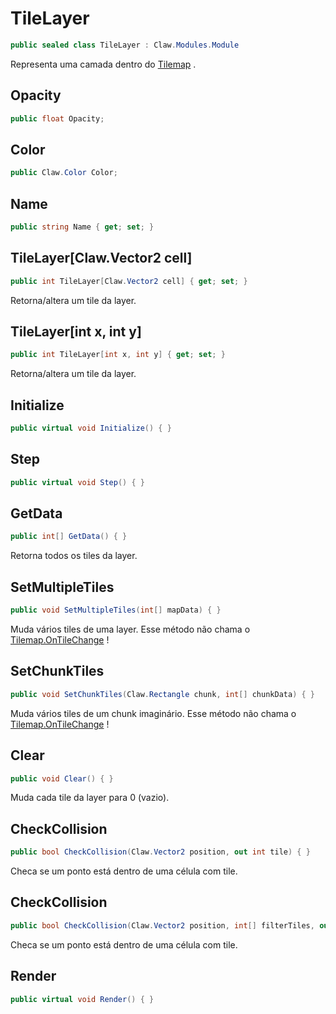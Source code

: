 # TileLayer
```csharp
public sealed class TileLayer : Claw.Modules.Module
```
Representa uma camada dentro do [Tilemap](/api/Claw/Maps/Tilemap.md#Tilemap) .<br />
## Opacity
```csharp
public float Opacity;
```
## Color
```csharp
public Claw.Color Color;
```
## Name
```csharp
public string Name { get; set; } 
```
## TileLayer[Claw.Vector2 cell]
```csharp
public int TileLayer[Claw.Vector2 cell] { get; set; } 
```
Retorna/altera um tile da layer.<br />
## TileLayer[int x, int y]
```csharp
public int TileLayer[int x, int y] { get; set; } 
```
Retorna/altera um tile da layer.<br />
## Initialize
```csharp
public virtual void Initialize() { }
```
## Step
```csharp
public virtual void Step() { }
```
## GetData
```csharp
public int[] GetData() { }
```
Retorna todos os tiles da layer.<br />
## SetMultipleTiles
```csharp
public void SetMultipleTiles(int[] mapData) { }
```
Muda vários tiles de uma layer. Esse método não chama o [Tilemap.OnTileChange](/api/Claw/Maps/Tilemap.md#OnTileChange) !<br />
## SetChunkTiles
```csharp
public void SetChunkTiles(Claw.Rectangle chunk, int[] chunkData) { }
```
Muda vários tiles de um chunk imaginário. Esse método não chama o [Tilemap.OnTileChange](/api/Claw/Maps/Tilemap.md#OnTileChange) !<br />
## Clear
```csharp
public void Clear() { }
```
Muda cada tile da layer para 0 (vazio).<br />
## CheckCollision
```csharp
public bool CheckCollision(Claw.Vector2 position, out int tile) { }
```
Checa se um ponto está dentro de uma célula com tile.<br />
## CheckCollision
```csharp
public bool CheckCollision(Claw.Vector2 position, int[] filterTiles, out int tile) { }
```
Checa se um ponto está dentro de uma célula com tile.<br />
## Render
```csharp
public virtual void Render() { }
```
